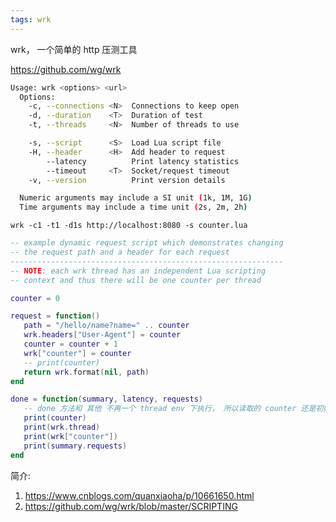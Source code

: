 ```yaml
---
tags: wrk
---
```


wrk， 一个简单的 http 压测工具

https://github.com/wg/wrk


``` bash
Usage: wrk <options> <url>
  Options:
    -c, --connections <N>  Connections to keep open
    -d, --duration    <T>  Duration of test
    -t, --threads     <N>  Number of threads to use

    -s, --script      <S>  Load Lua script file
    -H, --header      <H>  Add header to request
        --latency          Print latency statistics
        --timeout     <T>  Socket/request timeout
    -v, --version          Print version details

  Numeric arguments may include a SI unit (1k, 1M, 1G)
  Time arguments may include a time unit (2s, 2m, 2h)
```

`wrk -c1 -t1 -d1s http://localhost:8080 -s counter.lua`

``` lua
-- example dynamic request script which demonstrates changing
-- the request path and a header for each request
-------------------------------------------------------------
-- NOTE: each wrk thread has an independent Lua scripting
-- context and thus there will be one counter per thread

counter = 0

request = function()
   path = "/hello/name?name=" .. counter
   wrk.headers["User-Agent"] = counter
   counter = counter + 1
   wrk["counter"] = counter
   -- print(counter)
   return wrk.format(nil, path)
end

done = function(summary, latency, requests)
   -- done 方法和 其他 不再一个 thread env 下执行， 所以读取的 counter 还是初始化时的 0
   print(counter)
   print(wrk.thread)
   print(wrk["counter"])
   print(summary.requests)
end
```

简介:

1. https://www.cnblogs.com/quanxiaoha/p/10661650.html
2. https://github.com/wg/wrk/blob/master/SCRIPTING